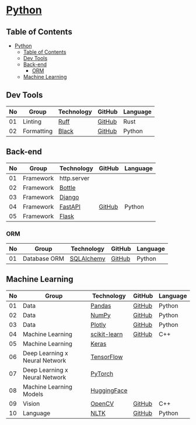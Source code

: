 # [Python](https://www.python.org/)

## Table of Contents

- [Python](#python)
  - [Table of Contents](#table-of-contents)
  - [Dev Tools](#dev-tools)
  - [Back-end](#back-end)
    - [ORM](#orm)
  - [Machine Learning](#machine-learning)

## Dev Tools

| No  | Group      | Technology     | GitHub                 | Language |
| --- | ---------- | -------------- | ---------------------- | -------- |
| 01  | Linting    | [Ruff][ruff]   | [GitHub][github-ruff]  | Rust     |
| 02  | Formatting | [Black][black] | [GitHub][github-black] | Python   |

## Back-end

| No  | Group     | Technology                                            | GitHub                   | Language |
| --- | --------- | ----------------------------------------------------- | ------------------------ | -------- |
| 01  | Framework | http.server                                           |                          |          |
| 02  | Framework | [Bottle](https://bottlepy.org)                        |                          |          |
| 03  | Framework | [Django](https://www.djangoproject.com/)              |                          |          |
| 04  | Framework | [FastAPI][fastapi]                                    | [GitHub][github-fastapi] | Python   |
| 05  | Framework | [Flask](https://flask.palletsprojects.com/en/stable/) |                          |          |

### ORM

| No  | Group        | Technology               | GitHub                      | Language |
| --- | ------------ | ------------------------ | --------------------------- | -------- |
| 01  | Database ORM | [SQLAlchemy][sqlalchemy] | [GitHub][github-sqlalchemy] | Python   |

## Machine Learning

| No  | Group                          | Technology                             | GitHub                      | Language |
| --- | ------------------------------ | -------------------------------------- | --------------------------- | -------- |
| 01  | Data                           | [Pandas][pandas]                       | [GitHub][github-pandas]     | Python   |
| 02  | Data                           | [NumPy][numpy]                         | [GitHub][github-numpy]      | Python   |
| 03  | Data                           | [Plotly][plotly]                       | [GitHub][github-plotly]     | Python   |
| 04  | Machine Learning               | [scikit-learn][scikit-learn]           | [GitHub][github-tensorflow] | C++      |
| 05  | Machine Learning               | [Keras](https://keras.io/)             |                             |          |
| 06  | Deep Learning x Neural Network | [TensorFlow][tensorflow]               |                             |          |
| 07  | Deep Learning x Neural Network | [PyTorch](https://pytorch.org/)        |                             |          |
| 08  | Machine Learning Models        | [HuggingFace](https://huggingface.co/) |                             |          |
| 09  | Vision                         | [OpenCV][opencv]                       | [GitHub][github-opencv]     | C++      |
| 10  | Language                       | [NLTK][nltk]                           | [GitHub][github-nltk]       | Python   |

[black]: https://black.readthedocs.io/en/stable/
[fastapi]: https://fastapi.tiangolo.com/
[nltk]: https://www.nltk.org/
[numpy]: https://numpy.org/
[opencv]: https://opencv.org/
[pandas]: https://pandas.pydata.org/
[plotly]: https://plotly.com/
[ruff]: https://docs.astral.sh/ruff/
[scikit-learn]: https://scikit-learn.org/
[sqlalchemy]: https://www.sqlalchemy.org/
[tensorflow]: https://www.tensorflow.org/
[github-black]: https://github.com/psf/black
[github-fastapi]: https://github.com/fastapi/fastapi
[github-nltk]: https://github.com/nltk/nltk
[github-numpy]: https://github.com/numpy/numpy
[github-opencv]: https://github.com/opencv/opencv
[github-pandas]: https://github.com/pandas-dev/pandas
[github-plotly]: https://github.com/plotly/plotly.py
[github-ruff]: https://github.com/astral-sh/ruff
[github-sqlalchemy]: https://github.com/sqlalchemy/sqlalchemy
[github-tensorflow]: https://github.com/tensorflow/tensorflow
